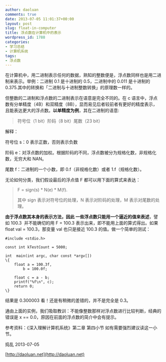 ```yaml
---
author: daoluan
comments: true
date: 2013-07-05 11:01:37+00:00
layout: post
slug: float-in-computer
title: 浮点数在计算机中的表示
wordpress_id: 1788
categories:
- 学习总结
- 计算机系统
tags:
- 浮点数
---
```


在计算机中，用二进制表示任何的数据，熟知的整数便是，浮点数同样也是用二进制来表示。举例：二进制 0.1 是十进制的 0.5，二进制中的 0.011 是十进制的 0.375.其中的转换和「二进制与十进制整数转换」的原理数一样的。

但整数的二进制和浮点数的二进制表示在语意是完全不同的。在 c 语言中，浮点数有分单精度（4B）和双精度（8B），显而易见后者较前者有更好的精度表示，且能表达更大的浮点数。**以单精度为例**，其在二进制的语意:


<blockquote>符号位（1 bit）阶码（8 bit）尾数（23 bit）</blockquote>


解释：

符号位 s：0 表示正数，否则表示负数

阶码 e：对浮点数的加权。根据阶码的不同，浮点数被分为规格化数，非规格化数，无穷大和 NAN。

尾数 f：二进制的一个小数，即 0.f（非规格化数）或者 1.f（规格化数）。

无论如何分类，我们假设最后的浮点值 F 都可以用下面的算式来表达：


<blockquote>F = sign(s) * N(e) * M(f).

其中 sign 表示对符号位的处理，N 表示对阶码的处理，M 表示对尾数的处理。</blockquote>


**由于浮点数其本身的表示方法，因此 一些浮点数只能用一个逼近的值来表述**，譬如 100.3  并不能确切的用 F = 100.3 表示出来，即不能用上面的算式得出。如果 float val = 100.3，那变量 val 也只是接近 100.3 的值。做一个简单的测试：

    
    #include <stdio.h>
    
    const int kTestCount = 5000;
    
    int  main(int argc, char const *argv[])
    \{
    	float a = 100.3f,
    		b = 100.0f;
    
    	float c = a - b;
    	printf("%f\n", c);
    	return 0;
    \}


结果是 0.300003 看！还是有稍微的差错的，并不是完全是 0.3。

通由上面的实例，我们吸取教训：不能像整数那样对浮点数进行比较判断，经典的错误是 x == 0.0，原因在前面的浮点数的简介中会有提示。

参考资料：《深入理解计算机系统》第二章 第四小节 如有需要强烈建议读这一小节。

捣乱 2013-07-05

[http://daoluan.net](http://daoluan.net)

